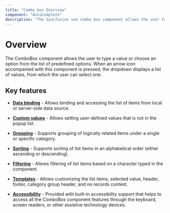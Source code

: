 ```yaml
---
title: "Combo box Overview"
component: "AutoComplete"
description: "The Syncfusion vue combo box component allows the user to type a value or choose an option from the list of predefined options."
---
```


# Overview

The ComboBox component allows the user to type a value or choose an option from the list of predefined options.
When an arrow icon accompanied with this component is pressed, the dropdown displays a list of values, from which the user can select one.

## Key features

* **[Data binding](data-binding/)** - Allows binding and accessing the list of items from local or server-side data source.

* **[Custom values](getting-started/#custom-values)** - Allows setting user-defined values that is not in the popup list.

* **[Grouping](grouping/)** - Supports grouping of logically related items under a single or specific category.

* **[Sorting](../api/combo-box/#sortorder)** - Supports sorting of list items in an alphabetical order (either ascending or descending).

* **[Filtering](filtering/)** - Allows filtering of list items based on a character typed in the component.

* **[Templates](templates/)** - Allows customizing the list items, selected value, header, footer, category
group header, and no records content.

* **[Accessibility](accessibility/)** - Provided with built-in accessibility support that helps to access all
the ComboBox component features through the keyboard, screen readers, or other assistive technology devices.